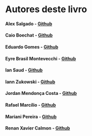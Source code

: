 # Autores deste livro

#### Alex Salgado - [Github](https://github.com/salgado)

#### Caio Boechat - [Github](https://github.com/caioboechat)

#### Eduardo Gomes - [Github](https://github.com/elgsantos)

#### Eyre Brasil Montevecchi - [Github](https://github.com/eyrebrasil)

#### Ian Saud - [Github](https://github.com/IanSaud)

#### Iann Zukowski - [Github](https://github.com/izukowski)

#### Jordan Mendonça Costa - [Github](https://github.com/Jordanmendonca)

#### Rafael Marcílio - [Github](https://github.com/rafaelbatistamarcilio)

#### Mariani Pereira - [Github](https://github.com/MarianiPSM)

#### Renan Xavier Calmon - [Github](https://github.com/Renanxc)

#### 



